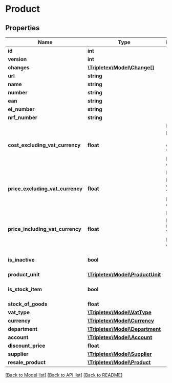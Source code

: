 # Product

## Properties
Name | Type | Description | Notes
------------ | ------------- | ------------- | -------------
**id** | **int** |  | [optional] 
**version** | **int** |  | [optional] 
**changes** | [**\Tripletex\Model\Change[]**](Change.md) |  | [optional] 
**url** | **string** |  | [optional] 
**name** | **string** |  | [optional] 
**number** | **string** |  | [optional] 
**ean** | **string** |  | [optional] 
**el_number** | **string** |  | [optional] 
**nrf_number** | **string** |  | [optional] 
**cost_excluding_vat_currency** | **float** | Price purchase (cost) excluding VAT in the product&#x27;s currency | [optional] 
**price_excluding_vat_currency** | **float** | Price of purchase excluding VAT in the product&#x27;s currency | [optional] 
**price_including_vat_currency** | **float** | Price of purchase including VAT in the product&#x27;s currency | [optional] 
**is_inactive** | **bool** |  | [optional] [default to false]
**product_unit** | [**\Tripletex\Model\ProductUnit**](ProductUnit.md) |  | [optional] 
**is_stock_item** | **bool** |  | [optional] [default to false]
**stock_of_goods** | **float** |  | [optional] 
**vat_type** | [**\Tripletex\Model\VatType**](VatType.md) |  | [optional] 
**currency** | [**\Tripletex\Model\Currency**](Currency.md) |  | [optional] 
**department** | [**\Tripletex\Model\Department**](Department.md) |  | [optional] 
**account** | [**\Tripletex\Model\Account**](Account.md) |  | [optional] 
**discount_price** | **float** |  | [optional] 
**supplier** | [**\Tripletex\Model\Supplier**](Supplier.md) |  | [optional] 
**resale_product** | [**\Tripletex\Model\Product**](Product.md) |  | [optional] 

[[Back to Model list]](../../README.md#documentation-for-models) [[Back to API list]](../../README.md#documentation-for-api-endpoints) [[Back to README]](../../README.md)

